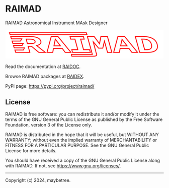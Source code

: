 # RAIMAD

RAIMAD Astronomical Instrument MAsk Designer

![RAIMAD banner](img/raimad-banner.png)

Read the documentation at [RAIDOC](https://exp-ast.github.io/raidoc/).

Browse RAIMAD packages at [RAIDEX](https://exp-ast.github.io/raidex/).

PyPI page: <https://pypi.org/project/raimad/>

## License

RAIMAD is free software: you can redistribute it and/or modify it under
the terms of the GNU General Public License as published by the Free Software
Foundation, version 3 of the License only.

RAIMAD is distributed in the hope that it will be useful, but WITHOUT ANY
WARRANTY; without even the implied warranty of MERCHANTABILITY or FITNESS FOR A
PARTICULAR PURPOSE. See the GNU General Public License for more details.

You should have received a copy of the GNU General Public License along with
RAIMAD. If not, see <https://www.gnu.org/licenses/>. 

---

Copyright (c) 2024, maybetree.

